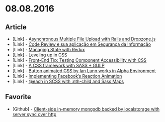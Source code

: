# 08.08.2016

## Article

- \[Link\] - [Asynchronous Multiple File Upload with Rails and Dropzone.js](https://www.sitepoint.com/asynchronous-multiple-file-upload-with-rails-and-dropzone-js/)
- \[Link\] - [Code Review e sua aplicação em Segurança da Informação](https://alexrosa.net/code-review-e-seguranca-da-informacao/)
- \[Link\] - [Managing State with Redux](https://www.sitepoint.com/premium/screencasts/managing-state-with-redux)
- \[Link\] - [Leveling up in CSS](https://medium.freecodecamp.com/leveling-up-css-44b5045a2667#.24xzkwqgc)
- \[Link\] - [Front-End Tip: Testing Component Accessibility with CSS](https://medium.com/@marianojmiguel/quick-tip-testing-component-accessibility-with-css-3c36fe1a6562#.ha0tvb1dg)
- \[Link\] - [A CSS framework with SASS + GULP](https://medium.com/@srinisoundar/a-css-framework-with-sass-gulp-889ba9fd3c9d#.z0l1au39c)
- \[Link\] - [Button animated CSS by Ian Lunn works in Alpha Environment](https://medium.com/@DDS_Officer/button-animated-css-by-ian-lunn-works-in-alpha-environment-8fc3c144d240#.yhg2zvnqm)
- \[Link\] - [Implementing Facebook’s Reaction Animation](https://thefullsnack.com/implementing-facebooks-reaction-animation-9ab05460d9f7#.iz1qdj66j)
- \[Link\] - [@each in SCSS with :nth-child and Sass Maps](https://medium.com/@GarrettLevine/each-in-scss-with-nth-child-and-sass-maps-a1e7cef35e77#.ed9yvgygz)


## Favorite

- \[Github\] - [Client-side in-memory mongodb backed by localstorage with server sync over http](https://github.com/mWater/minimongo)
